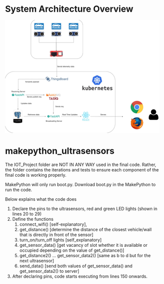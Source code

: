 # System Architecture Overview

![Image of system architecture overview](System_Architecture_Overview.png)

# makepython_ultrasensors

The IOT_Project folder are NOT IN ANY WAY used in the final code. Rather, the folder contains the iterations and tests to ensure each component of the final code is working properly.

MakePython will only run boot.py. Download boot.py in the MakePython to run the code.

Below explains what the code does
1) Declare the pins to the ultrasensors, red and green LED lights (shown in lines 20 to 29)
2) Define the functions
   1) connect_wifi() [self-explanatory],
   2) get_distance() [determine the distance of the closest vehicle/wall that is directly in front of the sensor]
   3) turn_on/turn_off lights [self_explanatory]
   4) get_sensor_data() [get vacancy of slot whether it is available or occupied depending on the value of get_distance()]
   5) get_distance2() ... get_sensor_data2() [same as b to d but for the next ultrasensor]
   6) send_data() [send both values of get_sensor_data() and get_sensor_data2() to server]
3) After declaring pins, code starts executing from lines 150 onwards.
